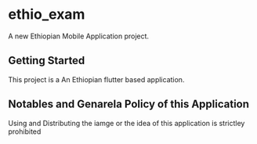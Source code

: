 # ethio_exam

A new Ethiopian Mobile Application project.

## Getting Started

This project is a An Ethiopian flutter based application.
## Notables and Genarela Policy of this Application
Using and Distributing the iamge or the idea of this application is strictley prohibited
